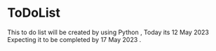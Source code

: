 # ToDoList

This to do list will be created by using Python , Today its 12 May 2023 
Expecting it to be completed by 17 May 2023 .